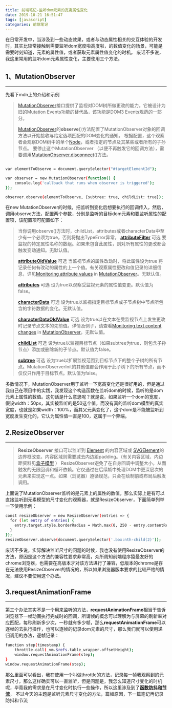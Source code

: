 ```yaml
---
title: 前端笔记-监听dom元素的宽高属性变化
date: 2019-10-21 16:51:47
tags: [javascript]
categories: 前端笔记
---
```


在日常开发中，当涉及到一些动态效果，或者与动态属性相关的交互体验的开发时，其实比较常接触到需要监听dom宽度啦高度啦，的数值变化的场景，可能是需要时刻知道，元素的属性值，或者获取元素属性值变化的时机。
废话不多说，我这里常用的监听dom元素属性变化，主要使用三个方法。

## 1、MutationObserver 
------------------------
先看下mdn上的介绍和示例
>[MutationObserver](https://developer.mozilla.org/zh-CN/docs/Web/API/MutationObserver)接口提供了监视对DOM树所做更改的能力。它被设计为旧的Mutation Events功能的替代品，该功能是DOM3 Events规范的一部分。
>
>
> [MutationObserver](https://developer.mozilla.org/zh-CN/docs/Web/API/MutationObserver)的**observe**()方法配置了MutationObserver对象的回调方法以开始接收与给定选项匹配的DOM变化的通知。 根据配置，这个观察者会观察DOM树中的单个[Node](https://developer.mozilla.org/zh-CN/docs/Web/API/Node)，或者指定的节点及其某些或者所有的子孙节点。
>要停止这个MutationObserver （以便不再触发它的回调方法），需要调用[MutationObserver.disconnect](https://developer.mozilla.org/zh-CN/docs/Web/API/MutationObserver/disconnect)()方法。
>

``` bash

var elementToObserve = document.querySelector("#targetElementId");

var observer = new MutationObserver(function() {
    console.log('callback that runs when observer is triggered');
});

observer.observe(elementToObserve, {subtree: true, childList: true});
```

在new MutationObserver的时候，把监听到变化后想要执行的回调传入，然后，调用observe方法，配置两个参数，分别是监听的目标dom元素和要监听属性的配置项，该配置项可配置如下：

>
>当你调用observe()方法时，childList，attributes或者characterData中至少有一个必须为true，否则将抛出TypeError异常。
>**[attributeFilter](https://developer.mozilla.org/zh-CN/docs/Web/API/MutationObserverInit/attributeFilter)** 可选
>要监视的特定属性名称的数组。如果未包含此属性，则对所有属性的更改都会触发变动通知。无默认值。
>
>**[attributeOldValue](https://developer.mozilla.org/zh-CN/docs/Web/API/MutationObserverInit/attributeOldValue)** 可选
>当监视节点的属性改动时，将此属性设为true 将记录任何有改动的属性的上一个值。有关观察属性更改和值记录的详细信息，详见[Monitoring attribute values](https://developer.mozilla.org/en-US/docs/Web/API/MutationObserver#Monitoring_attribute_values) in [MutationObserver](https://developer.mozilla.org/en-US/docs/Web/API/MutationObserver)。无默认值。
>
>**[attributes](https://developer.mozilla.org/zh-CN/docs/Web/API/MutationObserverInit/attributes)** 可选
>设为true以观察受监视元素的属性值变更。默认值为false。
>
>**[characterData](https://developer.mozilla.org/zh-CN/docs/Web/API/MutationObserverInit/characterData)** 可选
>设为true以监视指定目标节点或子节点树中节点所包含的字符数据的变化。无默认值。
>
>**[characterDataOldValue](https://developer.mozilla.org/zh-CN/docs/Web/API/MutationObserverInit/characterDataOldValue)** 可选
>设为true以在文本在受监视节点上发生更改时记录节点文本的先前值。详情及例子，请查看[Monitoring text content changes](https://developer.mozilla.org/en-US/docs/Web/API/MutationObserver#Monitoring_text_content_changes) in [MutationObserver](https://developer.mozilla.org/en-US/docs/Web/API/MutationObserver)。无默认值。
>
>**[childList](https://developer.mozilla.org/zh-CN/docs/Web/API/MutationObserverInit/childList)** 可选
>设为true以监视目标节点（如果subtree为true，则包含子孙节点）添加或删除新的子节点。默认值为false。
>
>**[subtree](https://developer.mozilla.org/zh-CN/docs/Web/API/MutationObserverInit/subtree)** 可选
>设为true以扩展监视范围到目标节点下的整个子树的所有节点。MutationObserverInit的其他值都会作用于此子树下的所有节点，而不仅仅只作用于目标节点。默认值为false。
>
>

多数情况下，MutationObserver用于监听一下宽高变化还是很好用的，但是通过我自己在项目中的实践，我发现这个构造函数在监听dom的时候，监听的是dom元素上属性的数值。这句话是什么意思呢？就是说，如果监听一个dom的宽度，假设width：50px，其实被监听的是50这个值，而没有真的监听dom模型的真实宽度，也就是如果width：100%，而其父元素变化了，这个dom是不能被监听到宽度发生变化的，它认为属性值一直是100，这属于一个弊端。


## 2.ResizeObserver  
------------------------
>
>**ResizeObserver** 接口可以监听到 [Element](https://developer.mozilla.org/zh-CN/docs/Web/API/Element) 的内容区域或 [SVGElement](https://developer.mozilla.org/zh-CN/docs/Web/API/SVGElement)的边界框改变。内容区域则需要减去内边距padding。（有关内容区域、内边距资料见[盒子模型](https://developer.mozilla.org/docs/Learn/CSS/Introduction_to_CSS/Box_model) ）
>ResizeObserver避免了在自身回调中调整大小，从而触发的无限回调和循环依赖。它仅通过在后续帧中处理DOM中更深层次的元素来实现这一点。如果（浏览器）遵循规范，只会在绘制前或布局后触发调用。
>

上面说了MutationObserver监听的是元素上的属性的数值，那么实际上是有可以直接监听到元素模型的尺寸变化的观察器，就是ResizeObserver，下面简单列举一下使用示例：

``` bash
const resizeObserver = new ResizeObserver(entries => {
  for (let entry of entries) {
    entry.target.style.borderRadius = Math.max(0, 250 - entry.contentRect.width) + 'px';
  }
});
resizeObserver.observe(document.querySelector('.box:nth-child(2)'));
```
废话不多说，实际解决监听尺寸的问题的时候，我也没有使用ResizeObserver的方法，原因是这个方法的兼容性要求非常高，众所周知前端程序猿最友好的chrome浏览器，也需要在高版本才对该方法进行了兼容，低版本的chrome是存在无法使用ResizeObserver的情况的，所以如果浏览器版本要求的比较严格的情况，建议不要使用这个办法。


## 3.requestAnimationFrame
------------------------

第三个办法其实不是一个用来监听的方法，**requestAnimationFrame**相当于告诉浏览器下一帧动画执行完成时的回调，所谓帧的概念可以理解为与屏幕的刷新率对应匹配，每秒刷新多少次，一秒就有多少帧，那么**requestAnimationFrame**可以逐帧的去执行操作，也可以逐帧的记录dom元素的尺寸，那么我们就可以使用递归调用的办法，逐帧记录：

``` bash
function step(timestamp) {               
    throttle.call(_vm.$refs.table_wrapper.offsetHeight);         
    window.requestAnimationFrame(step);       
} 
window.requestAnimationFrame(step);
```

那么里面可以看出，我在使用一个叫做throttle的方法，记录每一帧我观察到的元素尺寸，那么这样确实可以一直监听，但是问题是，我怎么知道尺寸变化的时机呢，毕竟我的需求是在尺寸变化时执行一些操作，所以这里涉及到了<u>**函数防抖和节流**</u>，
不过今天的主题是监听元素尺寸变化的方法，篇幅原因，下一篇笔记再记录防抖和节流
